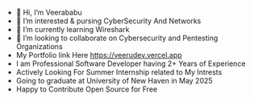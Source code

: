 - 👋 Hi, I’m Veerababu
- 👀 I’m interested & pursing CyberSecurity And Networks
- 🌱 I’m currently learning Wireshark
- 💞️ I’m looking to collaborate on Cybersecurity and Pentesting Organizations
-  My Portfolio link Here https://veerudev.vercel.app
-  I am Professional Software Developer having 2+ Years of Experience
-  Actively Looking For Summer Internship related to My Intrests
-  Going to graduate at University of New Haven in May 2025
-  Happy to Contribute Open Source for Free
<!---
vsank25/vsank25 is a ✨ special ✨ repository because its `README.md` (this file) appears on your GitHub profile.
You can click the Preview link to take a look at your changes.
--->
